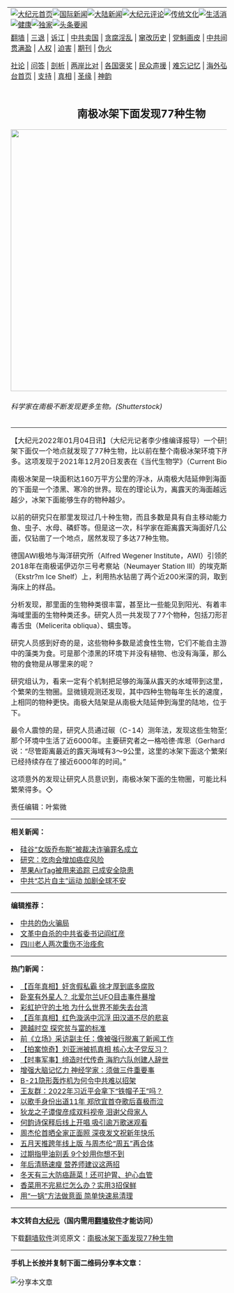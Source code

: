<a name="1" id="1" target="_blank"></a><span id="1"></span>
<table align=center border="0"><tr><td colspan="2" VALIGN=TOP><a href="https://github.com/egwmfy345/djy/blob/master/gb/nf1351518.md#1"><img src="https://raw.githubusercontent.com/egwmfy345/www/master/t/djy/1.jpg" title="大纪元首页" alt="大纪元首页"></a><a href="https://github.com/egwmfy345/djy/blob/master/gb/n24hr.md#1"><img src="https://raw.githubusercontent.com/egwmfy345/www/master/t/djy/3.jpg" title="国际新闻" alt="国际新闻"></a><a href="https://github.com/egwmfy345/djy/blob/master/gb/nsc413.md#1"><img src="https://raw.githubusercontent.com/egwmfy345/www/master/t/djy/4.jpg" title="大陆新闻" alt="大陆新闻"></a><a href="https://github.com/egwmfy345/djy/blob/master/gb/news392.md#1"><img src="https://raw.githubusercontent.com/egwmfy345/www/master/t/djy/5.jpg" title="大纪元评论" alt="大纪元评论"></a><a href="https://github.com/egwmfy345/djy/blob/master/gb/news2007.md#1"><img src="https://raw.githubusercontent.com/egwmfy345/www/master/t/djy/6.jpg" title="传统文化" alt="传统文化"></a><a href="https://github.com/egwmfy345/djy/blob/master/gb/news2008.md#1"><img src="https://raw.githubusercontent.com/egwmfy345/www/master/t/djy/7.jpg" title="生活消费" alt="生活消费"></a><a href="https://github.com/egwmfy345/djy/blob/master/gb/ncyule.md#1"><img src="https://raw.githubusercontent.com/egwmfy345/www/master/t/djy/8.jpg" title="娱乐休闲" alt="娱乐休闲"></a><a href="https://github.com/egwmfy345/djy/blob/master/gb/nsc1002.md#1"><img src="https://raw.githubusercontent.com/egwmfy345/www/master/t/djy/9.jpg" title="健康" alt="健康"></a><a href="https://github.com/egwmfy345/djy/blob/master/gb/nf6092.md#1"><img src="https://raw.githubusercontent.com/egwmfy345/www/master/t/djy/10a.jpg" title="独家" alt="独家"></a><a href="https://github.com/egwmfy345/djy/blob/master/gb/nf4514.md#1"><img src="https://raw.githubusercontent.com/egwmfy345/www/master/t/djy/12a.jpg" title="头条要闻" alt="头条要闻"></a></td></tr>
<tr><td colspan="2" VALIGN=TOP><a target="_blank" href="https://github.com/egwmfy345/www/blob/master/README.md?zsrh#1">翻墙</a> | <a target="_blank" href="https://github.com/egwmfy345/djy/blob/master/gb/nf5657.md#1">三退</a> | <a target="_blank" href="https://github.com/egwmfy345/djy/blob/master/gb/nf6124.md#1">诉江</a> | <a target="_blank" href="https://github.com/egwmfy345/djy/blob/master/gb/nf1176117.md#1">中共卖国</a> | <a target="_blank" href="https://github.com/egwmfy345/djy/blob/master/gb/nf5773.md#1">贪腐淫乱</a> | <a target="_blank" href="https://github.com/egwmfy345/djy/blob/master/gb/nf1176115.md#1">窜改历史</a> | <a target="_blank" href="https://github.com/egwmfy345/djy/blob/master/gb/nf1176107.md#1">党魁画皮</a> | <a target="_blank" href="https://github.com/egwmfy345/djy/blob/master/gb/nf1320400.md#1">中共间谍</a> | <a target="_blank" href="https://github.com/egwmfy345/djy/blob/master/gb/nf1176114.md#1">破坏传统</a> | <a target="_blank" href="https://github.com/egwmfy345/ntdtv/blob/master/gb/prog447_1.md#1">恶贯满盈</a> | <a target="_blank" href="https://github.com/egwmfy345/djy/blob/master/gb/ncid278.md#1">人权</a> | <a target="_blank" href="https://github.com/egwmfy345/djy/blob/master/gb/nf1176111.md#1">迫害</a> | <a target="_blank" href="https://gitlab.com/szzdlab/mh-qikan/blob/master/README.md#1">期刊</a> | <a target="_blank" href="https://github.com/egwmfy345/djy/blob/master/gb/nf5562.md#1">伪火</a></p><p><a target="_blank" href="https://github.com/egwmfy345/djy/blob/master/gb/9p.md#1">社论</a> | <a target="_blank" href="https://github.com/egwmfy345/djy/blob/master/gb/nf4378.md#1">问答</a> | <a target="_blank" href="https://github.com/egwmfy345/djy/blob/master/gb/nf5792.md#1">剖析</a> | <a target="_blank" href="https://github.com/egwmfy345/djy/blob/master/gb/nf5735.md#1">两岸比对</a> | <a target="_blank" href="https://github.com/egwmfy345/djy/blob/master/gb/nf6119.md#1">各国褒奖</a> | <a target="_blank" href="https://github.com/egwmfy345/djy/blob/master/gb/nf6120.md#1">民众声援</a> | <a target="_blank" href="https://github.com/egwmfy345/djy/blob/master/gb/nf1188594.md#1">难忘记忆</a> | <a target="_blank" href="https://github.com/egwmfy345/djy/blob/master/gb/nf3180.md#1">海外弘传</a> | <a target="_blank" href="https://github.com/egwmfy345/djy/blob/master/gb/nf5410.md#1">万人上访</a> | <a target="_blank" href="https://github.com/egwmfy345/www/blob/master/README.md?zsrh#1">平台首页</a> | <a target="_blank" href="https://github.com/egwmfy345/djy/blob/master/gb/nf4386.md#1">支持</a> | <a target="_blank" href="https://github.com/egwmfy345/djy/blob/master/gb/nf4389.md#1">真相</a> | <a target="_blank" href="https://github.com/egwmfy345/djy/blob/master/gb/nf5790.md#1">圣缘</a> | <a target="_blank" href="https://github.com/egwmfy345/djy/blob/master/gb/nf4786.md#1">神韵</a></td></tr>
<tr><td VALIGN=TOP width="626"><h2 align=center>南极冰架下面发现77种生物</h2>
<img width="600" src="https://i.epochtimes.com/assets/uploads/2022/01/id13480247-antarctica-600x400.jpg" />
<h6>科学家在南极不断发现更多生物。(Shutterstock)
</h6>
<hr>
	<p>【大纪元2022年01月04日讯】（大纪元记者李少维编译报导）一个研究组在<ahref="https://github.com/egwmfy345/djy/blob/master/gb/tag/%E5%8D%97%E6%9E%81%E5%86%B0%E6%9E%B6.md#1">南极冰架</a>下面仅一个地点就发现了77种生物，比以前在整个南极冰架环境下所发现的<ahref="https://github.com/egwmfy345/djy/blob/master/gb/tag/%E7%89%A9%E7%A7%8D.md#1">物种</a>都多。这项发现于2021年12月20日发表在《当代生物学》（Current Biology）期刊。</p>
<p><ahref="https://github.com/egwmfy345/djy/blob/master/gb/tag/%E5%8D%97%E6%9E%81%E5%86%B0%E6%9E%B6.md#1">南极冰架</a>是一块面积达160万平方公里的浮冰，从南极大陆延伸到海面上。南极冰架的下面是一个漆黑、寒冷的世界。现在的理论认为，离露天的海面越远、接触的阳光越少，冰架下面能够生存的<ahref="https://github.com/egwmfy345/djy/blob/master/gb/tag/%E7%89%A9%E7%A7%8D.md#1">物种</a>越少。</p>
<p>以前的研究只在那里发现过几十种生物，而且多数是具有自主移动能力的生物，像鱼、虫子、水母、磷虾等。但是这一次，科学家在距离露天海面好几公里远的冰架下面，仅钻凿了一个地点，居然发现了多达77种生物。</p>
<p>德国AWI极地与海洋研究所（Alfred Wegener Institute，AWI）引领的研究组于2018年在南极诺伊迈尔三号考察站（Neumayer Station III）的埃克斯托伦冰架（Ekstr?m Ice Shelf）上，利用热水钻凿了两个近200米深的洞，取到那里冰架下面海床上的样品。</p>
<p>分析发现，那里面的生物种类很丰富，甚至比一些能见到阳光、有着丰富食物来源的海域里面的生物种类还多。研究人员一共发现了77个物种，包括刀形苔藓动物、斜叶毒舌虫（Melicerita obliqua）、蠕虫等。</p>
<p>研究人员感到好奇的是，这些物种多数是滤食性生物，它们不能自主游动，靠过滤水中的藻类为食。可是那个漆黑的环境下并没有植物、也没有海藻，那么这些滤食性生物的食物是从哪里来的呢？</p>
<p>研究组认为，看来一定有个机制把足够的海藻从露天的水域带到这里，喂养了这样一个繁荣的生物圈。显微镜观测还发现，其中四种生物每年生长的速度，比南极大陆架上相同的物种更快。南极大陆架是从南极大陆延伸到海里的陆地，位于露天的海面之下。</p>
<p>最令人震惊的是，研究人员通过碳（C-14）测年法，发现这些生物至少已经持续在那个环境中生活了近6000年。主要研究者之一格哈德·库恩（Gerhard Kuhn）说：“尽管距离最近的露天海域有3～9公里，这里的冰架下面这个繁荣的生物圈竟然已经持续存在了接近6000年的时间。”</p>
<p>这项意外的发现让研究人员意识到，南极冰架下面的生物圈，可能比科学家所知道的繁荣得多。◇</p>
<p>责任编辑：叶紫微</p>
	
<hr>


<strong>相关新闻：</strong>
<li><a href="https://github.com/egwmfy345/djy/blob/master/gb/22/1/4/n13480013.md#1">硅谷“女版乔布斯”被裁决诈骗罪名成立</a></li>
<li><a href="https://github.com/egwmfy345/djy/blob/master/gb/22/1/4/n13480236.md#1">研究：吃肉会增加癌症风险</a></li>
<li><a href="https://github.com/egwmfy345/djy/blob/master/gb/22/1/4/n13480134.md#1">苹果AirTag被用来追踪 已成安全隐患</a></li>
<li><a href="https://github.com/egwmfy345/djy/blob/master/gb/22/1/4/n13479938.md#1">中共“芯片自主”运动 加剧全球不安</a></li>
<hr>


<strong>编辑推荐：</strong>
<li><a href="https://github.com/upjkzu3674/djy/blob/master/gb/16/1/21/n4622075.md?dfh#1" target="_blank">中共的伪火骗局</a></li><li><a href="https://github.com/tsiac2612/djy/blob/master/gb/18/7/30/n10600549.md#1" target="_blank">文革中自杀的中共省委书记阎红彦</a></li><li><a href="https://github.com/tsiac2612/djy/blob/master/gb/15/11/10/n4570585.md#1" target="_blank">四川老人两次重伤不治痊愈</a></li>
<hr>

<strong>热门新闻：</strong>
<li><a href="https://github.com/kmpzoz371/djy/blob/master/gb/21/12/29/n13467556.md#1">【百年真相】奸贪假私霸 徐才厚到底多腐败</a></li>
<li><a href="https://github.com/kmpzoz371/djy/blob/master/gb/21/12/28/n13463985.md#1">卧室有外星人？ 北爱尔兰UFO目击事件暴增</a></li>
<li><a href="https://github.com/kmpzoz371/djy/blob/master/gb/22/1/2/n13476849.md#1">彩虹护守的土地 为什么世界不能失去台湾</a></li>
<li><a href="https://github.com/kmpzoz371/djy/blob/master/gb/21/12/23/n13456065.md#1">【百年真相】红色漩涡中沉浮 田汉道不尽的悲哀</a></li>
<li><a href="https://github.com/kmpzoz371/djy/blob/master/gb/21/12/30/n13468515.md#1">跨越时空 探究贫与富的标准</a></li>
<li><a href="https://github.com/kmpzoz371/djy/blob/master/gb/22/1/2/n13475848.md#1">前《立场》采访副主任：像被强行脱离了新闻工作</a></li>
<li><a href="https://github.com/kmpzoz371/djy/blob/master/gb/22/1/3/n13479044.md#1">【拍案惊奇】刘亚洲被抓真相 核心太子党反习？</a></li>
<li><a href="https://github.com/kmpzoz371/djy/blob/master/gb/21/12/31/n13473192.md#1">【时事军事】缔造时代传奇 海豹六队创建人辞世</a></li>
<li><a href="https://github.com/kmpzoz371/djy/blob/master/gb/22/1/1/n13475137.md#1">增强大脑记忆力 神经学家：须做三件重要事</a></li>
<li><a href="https://github.com/kmpzoz371/djy/blob/master/gb/21/12/28/n13465149.md#1">B-21隐形轰炸机为何令中共难以招架</a></li>
<li><a href="https://github.com/kmpzoz371/djy/blob/master/gb/21/12/31/n13473211.md#1">王友群：2022年习近平会拿下“铁帽子王”吗？</a></li>
<li><a href="https://github.com/kmpzoz371/djy/blob/master/gb/22/1/2/n13475378.md#1">以歌手身份出道11年 郑欣宜首夺歌后喜极而泣</a></li>
<li><a href="https://github.com/kmpzoz371/djy/blob/master/gb/22/1/2/n13477271.md#1">狄龙之子谭俊彦成双料视帝 泪谢父母家人</a></li>
<li><a href="https://github.com/kmpzoz371/djy/blob/master/gb/22/1/2/n13476968.md#1">何韵诗保释后线上开唱 吸引逾万歌迷观看</a></li>
<li><a href="https://github.com/kmpzoz371/djy/blob/master/gb/22/1/2/n13475565.md#1">周杰伦首晒全家正面照 深夜发文祝新年快乐</a></li>
<li><a href="https://github.com/kmpzoz371/djy/blob/master/gb/22/1/1/n13473805.md#1">五月天推跨年线上版 与周杰伦“周五”再合体</a></li>
<li><a href="https://github.com/kmpzoz371/djy/blob/master/gb/21/12/31/n13472813.md#1">过期指甲油别丢 9个妙用你想不到</a></li>
<li><a href="https://github.com/kmpzoz371/djy/blob/master/gb/21/12/31/n13471170.md#1">年后清肠速瘦 营养师建议这两招</a></li>
<li><a href="https://github.com/kmpzoz371/djy/blob/master/gb/21/12/29/n13466897.md#1">冬天有三大防癌蔬菜！还可护胃、护心血管</a></li>
<li><a href="https://github.com/kmpzoz371/djy/blob/master/gb/21/12/30/n13470329.md#1">香菜用不完易烂怎么办？实用3招保鲜</a></li>
<li><a href="https://github.com/kmpzoz371/djy/blob/master/gb/22/1/1/n13473984.md#1">用“一锅”方法做意面 简单快速易清理</a></li>
<hr>

<strong>本文转自<a href="https://www.epochtimes.com">大纪元</a>（国内需用<a href="https://github.com/egwmfy345/www/blob/master/README.md#8">翻墙软件</a>才能访问）</strong><p>下载<a href="https://github.com/egwmfy345/www/blob/master/README.md#8">翻墙软件</a>浏览原文：<a href="https://www.epochtimes.com/gb/22/1/4/n13480246.htm">南极冰架下面发现77种生物</a></p><hr>

<strong>手机上长按并复制下面二维码分享本文章：</strong><br><br><img src="https://chart.apis.google.com/chart?cht=qr&chs=240x240&choe=UTF-8&chld=M|2&chl=https://github.com/egwmfy345/djy/blob/master/gb/22/1/4/n13480246.md%231" title="分享本文章"></td><td VALIGN=TOP><a href="https://github.com/egwmfy345/djy/blob/master/gb/16/1/21/n4622075.md?dfh#1" target="_blank"><img src="https://raw.githubusercontent.com/egwmfy345/djy/master/gb/300/wei-f1.jpg" title="中共的伪火骗局"  alt="中共的伪火骗局"></a><br><a href="https://github.com/egwmfy345/www/blob/master/README.md?dfh#9" target="_blank"><img src="https://raw.githubusercontent.com/egwmfy345/djy/master/gb/300/yong-h.jpg" title="永恒的见证"  alt="永恒的见证"></a><br><a href="https://github.com/egwmfy345/djy/blob/master/gb/13/9/29/n3974789.md?dfh#1" target="_blank"><img src="https://raw.githubusercontent.com/egwmfy345/djy/master/gb/300/shang-lnz.jpg" title="善良女子被中共投男牢"  alt="善良女子被中共投男牢"></a><br><a href="https://github.com/egwmfy345/djy/blob/master/gb/16/3/16/n4663449.md?dfh#1" target="_blank"><img src="https://raw.githubusercontent.com/egwmfy345/djy/master/gb/300/huo-z3.jpg" title="警卫目击活摘器官"  alt="警卫目击活摘器官"></a><br><a href="https://github.com/egwmfy345/djy/blob/master/gb/16/8/7/n8177641.md?dfh#1" target="_blank"><img src="https://raw.githubusercontent.com/egwmfy345/djy/master/gb/300/huo-z4.jpg" title="证人描述活摘恐怖"  alt="证人描述活摘恐怖"></a><br><a href="https://github.com/egwmfy345/djy/blob/master/gb/10/4/19/n2881569.md?dfh#1" target="_blank"><img src="https://raw.githubusercontent.com/egwmfy345/djy/master/gb/300/huo-z1.jpg" title="揭开活摘器官黑幕"  alt="揭开活摘器官黑幕"></a><br><a href="https://github.com/egwmfy345/djy/blob/master/gb/10/11/7/n3077476.md?dfh#1" target="_blank"><img src="https://raw.githubusercontent.com/egwmfy345/djy/master/gb/300/ma-ks.jpg" title="马克思的成魔之路"  alt="马克思的成魔之路"></a><br><a href="https://github.com/egwmfy345/djy/blob/master/gb/14/6/9/n4173977.md?dfh#1" target="_blank"><img src="https://raw.githubusercontent.com/egwmfy345/djy/master/gb/300/chang-zs.jpg" title="藏字石 蕴天机"  alt="藏字石 蕴天机"></a><br><a href="https://github.com/egwmfy345/djy/blob/master/gb/18/5/10/n10381511.md?dfh#1" target="_blank"><img src="https://raw.githubusercontent.com/egwmfy345/djy/master/gb/300/st1.jpg" title="关注三亿人三退"  alt="关注三亿人三退"></a><br><a href="https://github.com/egwmfy345/djy/blob/master/gb/18/3/21/n10237682.md?dfh#1" target="_blank"><img src="https://raw.githubusercontent.com/egwmfy345/djy/master/gb/300/jie-t.jpg" title="解体中共复兴中华"  alt="解体中共复兴中华"></a><br><a href="https://github.com/egwmfy345/djy/blob/master/gb/9/2/9/n2422991.md?dfh#1" target="_blank"><img src="https://raw.githubusercontent.com/egwmfy345/djy/master/gb/300/gao-zs.jpg" title="中共迫害良心律师"  alt="中共迫害良心律师"></a><br><a href="https://github.com/egwmfy345/djy/blob/master/gb/18/12/9/n10900044.md?dfh#1" target="_blank"><img src="https://raw.githubusercontent.com/egwmfy345/djy/master/gb/300/sj1.jpg" title="三百多万人举报江泽民"  alt="三百多万人举报江泽民"></a><br><a href="https://github.com/egwmfy345/djy/blob/master/gb/18/8/28/n10672014.md?dfh#1" target="_blank"><img src="https://raw.githubusercontent.com/egwmfy345/djy/master/gb/300/sj2.jpg" title="这些官员为何起诉江泽民"  alt="这些官员为何起诉江泽民"></a><br><a href="https://github.com/egwmfy345/djy/blob/master/gb/8/12/18/n2367165.md?dfh#1" target="_blank"><img src="https://raw.githubusercontent.com/egwmfy345/djy/master/gb/300/liangan.jpg" title="海峡两岸的强烈对比"  alt="海峡两岸的强烈对比"></a><br><a href="https://github.com/egwmfy345/djy/blob/master/gb/15/12/10/n4593139.md?dfh#1" target="_blank"><img src="https://raw.githubusercontent.com/egwmfy345/djy/master/gb/300/jia-ndzl.jpg" title="加拿大总理的贺信"  alt="加拿大总理的贺信"></a><br><a href="https://github.com/egwmfy345/djy/blob/master/gb/11/6/17/n3289382.md?dfh#1" target="_blank"><img src="https://raw.githubusercontent.com/egwmfy345/djy/master/gb/300/xiao-wd.jpg" title="探寻真相兼听则明"  alt="探寻真相兼听则明"></a><br><a href="https://github.com/egwmfy345/djy/blob/master/gb/18/10/27/n10812623.md?dfh#1" target="_blank"><img src="https://raw.githubusercontent.com/egwmfy345/djy/master/gb/300/yindu.jpg" title="印度媒体报道东方"  alt="印度媒体报道东方"></a><br><a href="https://github.com/egwmfy345/djy/blob/master/gb/18/6/9/n10469652.md?dfh#1" target="_blank"><img src="https://raw.githubusercontent.com/egwmfy345/djy/master/gb/300/xie-j.jpg" title="不一样的海外校园"  alt="不一样的海外校园"></a><br><a href="https://github.com/egwmfy345/djy/blob/master/gb/7/4/5/n1669415.md?dfh#1" target="_blank"><img src="https://raw.githubusercontent.com/egwmfy345/djy/master/gb/300/li-up.jpg" title="从大师到徒弟的传奇"  alt="从大师到徒弟的传奇"></a><br><a href="https://github.com/egwmfy345/djy/blob/master/gb/17/5/26/n9191512.md?dfh#1" target="_blank"><img src="https://raw.githubusercontent.com/egwmfy345/djy/master/gb/300/zfl2.jpg" title="亿万人与东方一本奇书"  alt="亿万人与东方一本奇书"></a><br><a href="https://github.com/egwmfy345/djy/blob/master/gb/13/11/27/n4020290.md?dfh#1" target="_blank"><img src="https://raw.githubusercontent.com/egwmfy345/djy/master/gb/300/zhen-h.jpg" title="大陆见不到的震撼场面"  alt="大陆见不到的震撼场面"></a><br><a href="https://github.com/egwmfy345/djy/blob/master/gb/15/7/17/n4482910.md?dfh#1" target="_blank"><img src="https://raw.githubusercontent.com/egwmfy345/djy/master/gb/300/dalu-sk.jpg" title="人心向善 大陆当初盛况"  alt="人心向善 大陆当初盛况"></a><br><a href="https://github.com/egwmfy345/djy/blob/master/gb/19/1/5/n10955468.md?dfh#1" target="_blank"><img src="https://raw.githubusercontent.com/egwmfy345/djy/master/gb/300/zfl1.jpg" title="追寻真理 这书讲什么"  alt="追寻真理 这书讲什么"></a><br><a href="https://github.com/egwmfy345/www/blob/master/README.md?dfh#1" target="_blank"><img src="https://raw.githubusercontent.com/egwmfy345/djy/master/gb/300/fq1.jpg" title="下载免费翻墙软件"  alt="下载免费翻墙软件"></a><br></td></tr></table>
